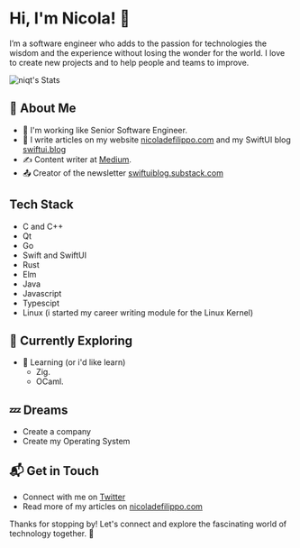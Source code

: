# Hi, I'm Nicola! 👋


I’m a software engineer who adds to the passion for technologies the wisdom and the experience without losing the wonder for the world. I love to create new projects and to help people and teams to improve.


![niqt's Stats](https://github-readme-stats.vercel.app/api?username=niqt&theme=vue-dark&show_icons=true&hide_border=true&count_private=true)

## 🚀 About Me

- 🔭 I'm working like Senior Software Engineer.
- 📝 I write articles on my website [nicoladefilippo.com](https://nicoladefilippo.com) and my SwiftUI blog [swiftui.blog](https://www.swiftui.blog) 
- ✍️ Content writer at [Medium](https://nicoladefilippo.medium.com/).
- 📤 Creator of the newsletter [swiftuiblog.substack.com](https://swiftuiblog.substack.com)

## Tech Stack
- C and C++
- Qt
- Go
- Swift and SwiftUI
- Rust
- Elm
- Java
- Javascript
- Typescipt
- Linux (i started my career writing module for the Linux Kernel)

## 🌱 Currently Exploring

- 🚀 Learning (or i'd like learn)
  - Zig.
  - OCaml.

## 💤 Dreams
- Create a company
- Create my Operating System

## 📬 Get in Touch

- Connect with me on [Twitter](https://x.com/niqt)
- Read more of my articles on [nicoladefilippo.com](https://nicoladefilippo.com)

Thanks for stopping by! Let's connect and explore the fascinating world of technology together. 🚀


<!--
**niqt/niqt** is a ✨ _special_ ✨ repository because its `README.md` (this file) appears on your GitHub profile.

Here are some ideas to get you started:

- 🔭 I’m currently working on ...
- 🌱 I’m currently learning ...
- 👯 I’m looking to collaborate on ...
- 🤔 I’m looking for help with ...
- 💬 Ask me about ...
- 📫 How to reach me: ...
- 😄 Pronouns: ...
- ⚡ Fun fact: ...
-->
